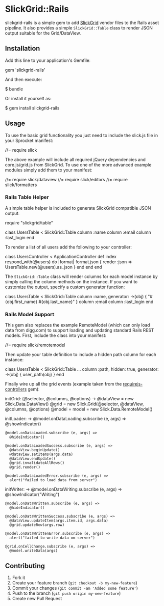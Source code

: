 # SlickGrid::Rails

slickgrid-rails is a simple gem to add
[SlickGrid](https://github.com/mleibman/SlickGrid) vendor files to the Rails
asset pipeline. It also provides a simple `SlickGrid::Table` class to render JSON
output suitable for the Grid/DataView.

## Installation

Add this line to your application's Gemfile:

  gem 'slickgrid-rails'

And then execute:

  $ bundle

Or install it yourself as:

  $ gem install slickgrid-rails

## Usage

To use the basic grid functionality you just need to include the slick.js file
in your Sprocket manifest:

  //= require slick

The above example will include all required jQuery dependencies and
core.js/grid.js from SlickGrid. To use one of the more advanced example modules
simply add them to your manifest:

  //= require slick/dataview
  //= require slick/editors
  //= require slick/formatters

### Rails Table Helper

A simple table helper is included to generate SlickGrid compatible JSON output:

  require "slickgrid/table"

  class UsersTable < SlickGrid::Table
    column :name
    column :email
    column :last_login
  end

To render a list of all users add the following to your controller:

  class UsersController < ApplicationController
    def index
      respond_with(@users) do |format|
        format.json { render :json => UsersTable.new(@users).as_json }
      end
    end
  end

The `SlickGrid::Table` class will render columns for each model instance by
simply calling the column methods on the instance. If you want to customize the
output, specify a custom generator function:

  class UsersTable < SlickGrid::Table
    column :name, generator: ->(obj) { "#{obj.first_name} #{obj.last_name}" }
    column :email
    column :last_login
  end

### Rails Model Support

This gem also replaces the example RemoteModel (which can only load data from
digg.com) to support loading and updating standard Rails REST models. First,
include the class into your manifest:

  //= require slick/remotemodel

Then update your table definition to include a hidden path column for each
instance:

  class UsersTable < SlickGrid::Table
    ...
    column :path, hidden: true, generator: ->(obj) { user_path(obj) }
  end

Finally wire up all the grid events (example taken from the
[requirejs-controllers](https://github.com/madvertise/requirejs-controllers)
gem):

  initGrid: (@selector, @columns, @options) ->
    @dataView = new Slick.Data.DataView()
    @grid = new Slick.Grid(@selector, @dataView, @columns, @options)
    @model = model = new Slick.Data.RemoteModel()

  initLoader: ->
    @model.onDataLoading.subscribe (e, args) =>
      @showIndicator()

    @model.onDataLoaded.subscribe (e, args) =>
      @hideIndicator()

    @model.onDataLoadedSuccess.subscribe (e, args) =>
      @dataView.beginUpdate()
      @dataView.setItems(args.data)
      @dataView.endUpdate()
      @grid.invalidateAllRows()
      @grid.render()

    @model.onDataLoadedError.subscribe (e, args) =>
      alert("failed to load data from server")

  initWriter: ->
    @model.onDataWriting.subscribe (e, args) =>
      @showIndicator("Writing")

    @model.onDataWritten.subscribe (e, args) =>
      @hideIndicator()

    @model.onDataWrittenSuccess.subscribe (e, args) =>
      @dataView.updateItem(args.item.id, args.data)
      @grid.updateRow(args.row)

    @model.onDataWrittenError.subscribe (e, args) =>
      alert("failed to write data on server")

    @grid.onCellChange.subscribe (e, args) =>
      @model.writeData(args)

## Contributing

1. Fork it
2. Create your feature branch (`git checkout -b my-new-feature`)
3. Commit your changes (`git commit -am 'Added some feature'`)
4. Push to the branch (`git push origin my-new-feature`)
5. Create new Pull Request
